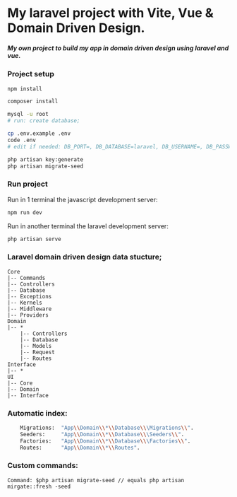 # My laravel project with Vite, Vue & Domain Driven Design.

##### My own project to build my app in domain driven design using laravel and vue.

### Project setup

```sh
npm install

composer install

mysql -u root
# run: create database;

cp .env.example .env
code .env
# edit if needed: DB_PORT=, DB_DATABASE=laravel, DB_USERNAME=, DB_PASSWORD=

php artisan key:generate
php artisan migrate-seed
```

### Run project

Run in 1 terminal the javascript development server:

```sh
npm run dev
```

Run in another terminal the laravel development server:

```sh
php artisan serve
```


### Laravel domain driven design data stucture;
    Core
    |-- Commands
    |-- Controllers
    |-- Database
    |-- Exceptions
    |-- Kernels
    |-- Middleware
    |-- Providers
    Domain
    |-- *
        |-- Controllers
        |-- Database
        |-- Models
        |-- Request
        |-- Routes
    Interface
    |-- *
    UI
    |-- Core
    |-- Domain
    |-- Interface
    
    

### Automatic index:
```sh
    Migrations:  "App\\Domain\\*\\Database\\\Migrations\\".
    Seeders:     "App\\Domain\\*\\Database\\\Seeders\\".
    Factories:   "App\\Domain\\*\\Database\\\Factories\\".
    Routes:      "App\\Domain\\*\\Routes".
```

### Custom commands:
    Command: $php artisan migrate-seed // equals php artisan mirgate::fresh -seed 
